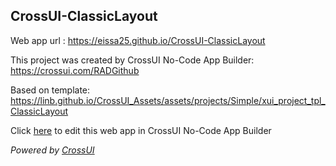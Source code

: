 ## CrossUI-ClassicLayout
Web app url : https://eissa25.github.io/CrossUI-ClassicLayout

This project was created by CrossUI No-Code App Builder: https://crossui.com/RADGithub

Based on template: https://linb.github.io/CrossUI_Assets/assets/projects/Simple/xui_project_tpl_ClassicLayout

Click [here](https://crossui.com/RADGithub/#!from=github&owner=eissa25&repo=CrossUI-ClassicLayout) to edit this web app in CrossUI No-Code App Builder

<i>Powered by [CrossUI](https://crossui.com)</i>
